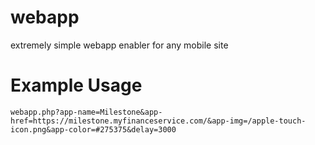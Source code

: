 # webapp
extremely simple webapp enabler for any mobile site

# Example Usage
`webapp.php?app-name=Milestone&app-href=https://milestone.myfinanceservice.com/&app-img=/apple-touch-icon.png&app-color=#275375&delay=3000`
